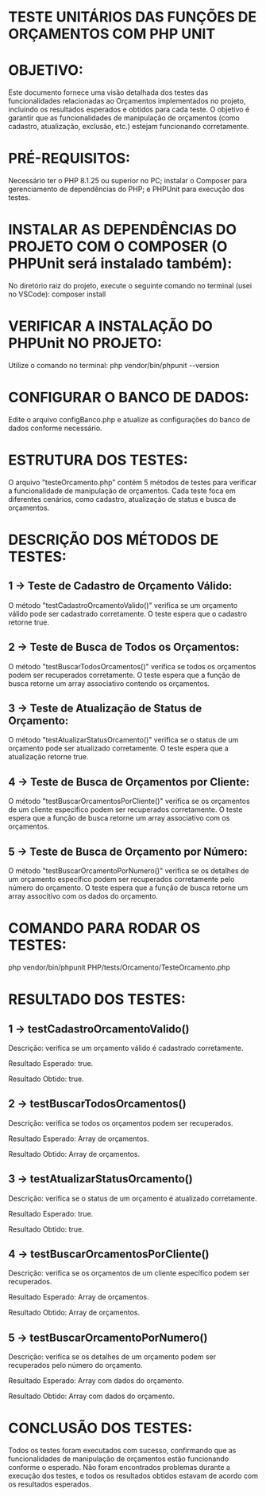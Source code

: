 # TESTE UNITÁRIOS DAS FUNÇÕES DE ORÇAMENTOS COM PHP UNIT

# OBJETIVO:
Este documento fornece uma visão detalhada dos testes das funcionalidades relacionadas ao Orçamentos implementados no projeto, incluindo os resultados esperados e obtidos para cada teste. O objetivo é garantir que as funcionalidades de manipulação de orçamentos (como cadastro, atualização, exclusão, etc.) estejam funcionando corretamente.


# PRÉ-REQUISITOS:
Necessário ter o PHP 8.1.25 ou superior no PC; instalar o Composer para gerenciamento de dependências do PHP; e PHPUnit para execução dos testes.


# INSTALAR AS DEPENDÊNCIAS DO PROJETO COM O COMPOSER (O PHPUnit será instalado também):
No diretório raiz do projeto, execute o seguinte comando no terminal (usei no VSCode): composer install


# VERIFICAR A INSTALAÇÃO DO PHPUnit NO PROJETO:
Utilize o comando no terminal: php vendor/bin/phpunit --version


# CONFIGURAR O BANCO DE DADOS:
Edite o arquivo configBanco.php e atualize as configurações do banco de dados conforme necessário.


# ESTRUTURA DOS TESTES:
O arquivo "testeOrcamento.php" contém 5 métodos de testes para verificar a funcionalidade de manipulação de orçamentos. Cada teste foca em diferentes cenários, como cadastro, atualização de status e busca de orçamentos.


# DESCRIÇÃO DOS MÉTODOS DE TESTES:

## 1 -> Teste de Cadastro de Orçamento Válido:
O método "testCadastroOrcamentoValido()" verifica se um orçamento válido pode ser cadastrado corretamente. O teste espera que o cadastro retorne true.


## 2 -> Teste de Busca de Todos os Orçamentos:
O método "testBuscarTodosOrcamentos()" verifica se todos os orçamentos podem ser recuperados corretamente. O teste espera que a função de busca retorne um array associativo contendo os orçamentos.


## 3 -> Teste de Atualização de Status de Orçamento:
O método "testAtualizarStatusOrcamento()" verifica se o status de um orçamento pode ser atualizado corretamente. O teste espera que a atualização retorne true.


## 4 -> Teste de Busca de Orçamentos por Cliente:
O método "testBuscarOrcamentosPorCliente()" verifica se os orçamentos de um cliente específico podem ser recuperados corretamente. O teste espera que a função de busca retorne um array associativo com os orçamentos.


## 5 -> Teste de Busca de Orçamento por Número:
O método "testBuscarOrcamentoPorNumero()" verifica se os detalhes de um orçamento específico podem ser recuperados corretamente pelo número do orçamento. O teste espera que a função de busca retorne um array associtivo com os dados do orçamento.


# COMANDO PARA RODAR OS TESTES:
php vendor/bin/phpunit PHP/tests/Orcamento/TesteOrcamento.php


# RESULTADO DOS TESTES:

## 1 -> testCadastroOrcamentoValido()
Descrição: verifica se um orçamento válido é cadastrado corretamente.

Resultado Esperado: true.

Resultado Obtido: true.

## 2 -> testBuscarTodosOrcamentos()
Descrição: verifica se todos os orçamentos podem ser recuperados.

Resultado Esperado: Array de orçamentos.

Resultado Obtido: Array de orçamentos.

## 3 -> testAtualizarStatusOrcamento()
Descrição: verifica se o status de um orçamento é atualizado corretamente.

Resultado Esperado: true.

Resultado Obtido: true.

## 4 -> testBuscarOrcamentosPorCliente()
Descrição: verifica se os orçamentos de um cliente específico podem ser recuperados.

Resultado Esperado: Array de orçamentos.

Resultado Obtido: Array de orçamentos.

## 5 -> testBuscarOrcamentoPorNumero()
Descrição: verifica se os detalhes de um orçamento podem ser recuperados pelo número do orçamento.

Resultado Esperado: Array com dados do orçamento.

Resultado Obtido: Array com dados do orçamento.


# CONCLUSÃO DOS TESTES:
Todos os testes foram executados com sucesso, confirmando que as funcionalidades de manipulação de orçamentos estão funcionando conforme o esperado. Não foram encontrados problemas durante a execução dos testes, e todos os resultados obtidos estavam de acordo com os resultados esperados.
